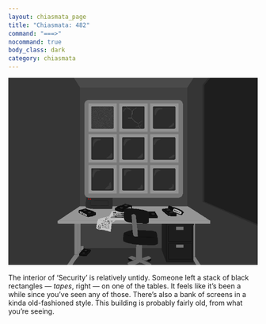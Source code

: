 ```yaml
---
layout: chiasmata_page
title: "Chiasmata: 482"
command: "===>"
nocommand: true
body_class: dark
category: chiasmata
---
```


![483](/chiasmata/images/narrative/480.png)

The interior of ‘Security’ is relatively untidy. Someone left a stack of black rectangles — *tapes*, right — on one of the tables. It feels like it’s been a while since you’ve seen any of those.
There’s also a bank of screens in a kinda old-fashioned style. This building is probably fairly old, from what you’re seeing.